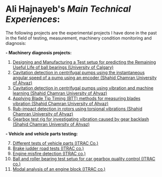 # **Ali Hajnayeb**'s _Main Technical Experiences_:
The following projects are the experimental projects I have done in the past in the field of testing, measurement, machinery condition monitoring and diagnosis:

**- Machinery diagnosis projects:**
1) [Designing and Manufacturing a Test setup for predicting the Remaining Useful Life of ball bearings (University of Calgary)](https://github.com/hajnayeb/RUL/tree/main)
2) [Cavitation detection in centrifugal pumps using the instantaneous angular speed of a pump using an encoder (Shahid Chamran University of Ahvaz)](https://github.com/hajnayeb/IAS-Cav/tree/main)
3) [Cavitation detection in centrifugal pumps using vibration and machine learning (Shahid Chamran University of Ahvaz)](https://github.com/hajnayeb/Vib-Cav)
4) [Applying Blade Tip Timing (BTT) methods for measuring blades vibration (Shahid Chamran University of Ahvaz)](https://github.com/hajnayeb/BTT)
5) [Rub-impact detection in rotors using torsional vibrations (Shahid Chamran University of Ahvaz)](https://github.com/hajnayeb/Rub-Impact)
6) [Gearbox test rig for investigating vibration caused by gear backlash (Shahid Chamran University of Ahvaz)](https://github.com/hajnayeb/gearbox)

**- Vehicle and vehicle parts testing:**

7) [Different tests of vehicle parts (ITRAC Co.)](https://github.com/hajnayeb/Tests/)
8) [Brake judder road tests (ITRAC co.)](https://github.com/hajnayeb/Judder)
9) [Engine misfire detection (ITRAC co.)](https://github.com/hajnayeb/Engine)
10) [Ball and roller bearing test setup for car gearbox quality control (ITRAC co.)](https://github.com/hajnayeb/Bearing)
11) [Modal analysis of an engine block (ITRAC co.)](https://github.com/hajnayeb/enginemodal)
